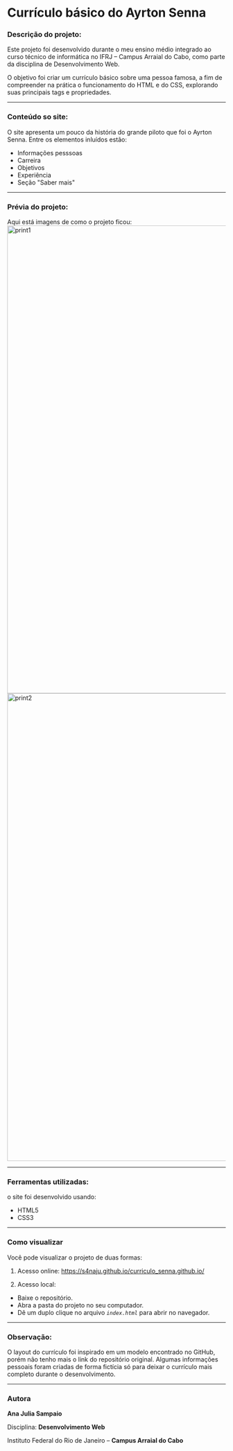 # Currículo básico do Ayrton Senna

### Descrição do projeto:
  Este projeto foi desenvolvido durante o meu ensino médio integrado ao curso técnico de informática no IFRJ – Campus Arraial do Cabo, como parte da disciplina de Desenvolvimento Web.
  
  O objetivo foi criar um currículo básico sobre uma pessoa famosa, a fim de compreender na prática o funcionamento do HTML e do CSS, explorando suas principais tags e propriedades.

---

### Conteúdo so site:
  O site apresenta um pouco da história do grande piloto que foi o Ayrton Senna. 
  Entre os elementos inluídos estão:
  - Informações pesssoas
  - Carreira 
  - Objetivos
  - Experiência
  - Seção "Saber mais"

---

### Prévia do projeto:
  Aqui está imagens de como o projeto ficou:
<img width="1919" height="1079" alt="print1" src="https://github.com/user-attachments/assets/3ace31a0-6842-43d0-b2cb-3721946810d8" />
<img width="1907" height="1079" alt="print2" src="https://github.com/user-attachments/assets/15f935e9-8170-4722-b20a-3e03fa528ddd" />

---

### Ferramentas utilizadas:
  o site foi desenvolvido usando:
  - HTML5
  - CSS3

---

### Como visualizar 
Você pode visualizar o projeto de duas formas:

1. Acesso online: https://s4naju.github.io/curriculo_senna.github.io/

2. Acesso local: 
- Baixe o  repositório.
- Abra a pasta do projeto no seu computador.
- Dê um duplo clique no arquivo *`index.html`* para abrir no navegador.
 
---

### Observação:

O layout do currículo foi inspirado em um modelo encontrado no GitHub, porém não tenho mais o link do repositório original.
Algumas informações pessoais foram criadas de forma fictícia só para deixar o currículo mais completo durante o desenvolvimento.
 
---

### Autora
**Ana Julia Sampaio**

Disciplina: **Desenvolvimento Web**

Instituto Federal do Rio de Janeiro – **Campus Arraial do Cabo**
